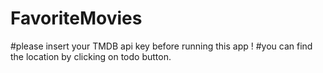 # FavoriteMovies

#please insert your TMDB api key before running this app !
#you can find the location by clicking on todo button.
